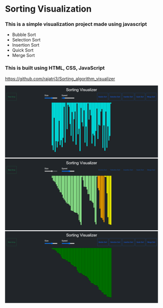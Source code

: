# Sorting Visualization
### This is a simple visualization project made using javascript 
- Bubble Sort 
- Selection Sort
- Insertion Sort
- Quick Sort
- Merge Sort

### This is built using HTML, CSS, JavaScript <br/>

https://github.com/rajatrj3/Sorting_algorithm_visualizer

<img src="img/img1.png"> <br/>
<img src="img/img2.png"> <br/>
<img src="img/img3.png"> <br/>
